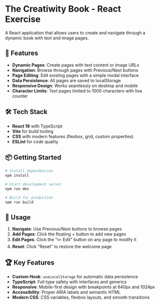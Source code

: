 # The Creatiwity Book - React Exercise

A React application that allows users to create and navigate through a dynamic book with text and image pages.

## 🚀 Features

- **Dynamic Pages**: Create pages with text content or image URLs
- **Navigation**: Browse through pages with Previous/Next buttons
- **Page Editing**: Edit existing pages with a simple modal interface
- **Data Persistence**: All pages are saved to localStorage
- **Responsive Design**: Works seamlessly on desktop and mobile
- **Character Limits**: Text pages limited to 1000 characters with live counter

## 🛠️ Tech Stack

- **React 19** with TypeScript
- **Vite** for build tooling
- **CSS** with modern features (flexbox, grid, custom properties)
- **ESLint** for code quality

## 📦 Getting Started

```bash
# Install dependencies
npm install

# Start development server
npm run dev

# Build for production
npm run build
```

## 🎯 Usage

1. **Navigate**: Use Previous/Next buttons to browse pages
2. **Add Pages**: Click the floating + button to add new pages
3. **Edit Pages**: Click the "✏️ Edit" button on any page to modify it
4. **Reset**: Click "Reset" to restore the welcome page

## 🏆 Key Features

- **Custom Hook**: `useLocalStorage` for automatic data persistence
- **TypeScript**: Full type safety with interfaces and generics
- **Responsive**: Mobile-first design with breakpoints at 640px and 1024px
- **Accessibility**: Proper ARIA labels and semantic HTML
- **Modern CSS**: CSS variables, flexbox layouts, and smooth transitions

